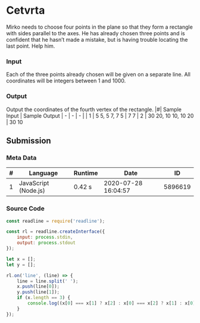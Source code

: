 # Cetvrta
Mirko needs to choose four points in the plane so that they form a rectangle with sides parallel to the axes. He has already chosen three points and is confident that he hasn’t made a mistake, but is having trouble locating the last point. Help him.
### Input
Each of the three points already chosen will be given on a separate line. All coordinates will be integers between 1 and 1000.
### Output
Output the coordinates of the fourth vertex of the rectangle.
|#| Sample Input | Sample Output
| - | - | - | 
| 1 | 5 5, 5 7, 7 5 | 7 7
| 2 | 30 20, 10 10, 10 20 | 30 10
## Submission
### Meta Data
|#| Language | Runtime | Date | ID
| - | - | - | - | - |
| 1 | JavaScript (Node.js) | 0.42 s | 2020-07-28 	16:04:57 | 5896619

### Source Code
```javascript
const readline = require('readline');

const rl = readline.createInterface({
    input: process.stdin,
    output: process.stdout
});

let x = [];
let y = [];

rl.on('line', (line) => {
    line = line.split(' ');
    x.push(line[0]);
    y.push(line[1]);
    if (x.length == 3) {
        console.log((x[0] === x[1] ? x[2] : x[0] === x[2] ? x[1] : x[0]), (y[0] === y[1] ? y[2] : y[0] === y[2] ? y[1] : y[0]));
    }
});
```
